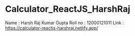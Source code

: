# Calculator_ReactJS_HarshRaj
Name :  Harsh Raj Kumar Gupta 
Roll no : 12000121011
Link : https://calculator-reactjs-harshraj.netlify.app/
